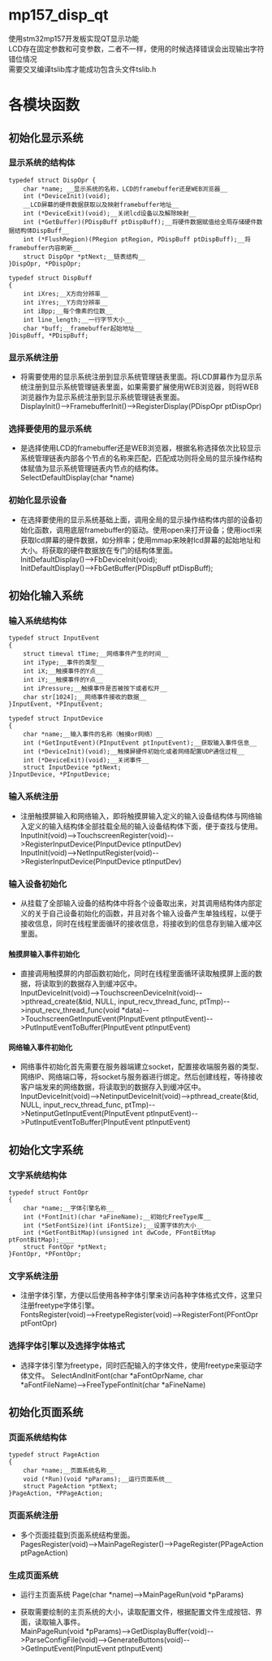 # mp157_disp_qt
使用stm32mp157开发板实现QT显示功能\
LCD存在固定参数和可变参数，二者不一样，使用的时候选择错误会出现输出字符错位情况\
需要交叉编译tslib库才能成功包含头文件tslib.h

# 各模块函数
## 初始化显示系统
### 显示系统的结构体
```
typedef struct DispOpr {
    char *name; __显示系统的名称，LCD的framebuffer还是WEB浏览器__
    int (*DeviceInit)(void);
    __LCD屏幕的硬件数据获取以及映射framebuffer地址__
    int (*DeviceExit)(void);__关闭lcd设备以及解除映射__
    int (*GetBuffer)(PDispBuff ptDispBuff);__将硬件数据赋值给全局存储硬件数据结构体DispBuff__
    int (*FlushRegion)(PRegion ptRegion, PDispBuff ptDispBuff);__将framebuffer内容刷新__
    struct DispOpr *ptNext;__链表结构__
}DispOpr, *PDispOpr;
```
```
typedef struct DispBuff
{
    int iXres;__X方向分辨率__
    int iYres;__Y方向分辨率__
    int iBpp;__每个像素的位数__
    int line_length;__一行字节大小__
    char *buff;__framebuffer起始地址__
}DispBuff, *PDispBuff;
```
### 显示系统注册
*   将需要使用的显示系统注册到显示系统管理链表里面。将LCD屏幕作为显示系统注册到显示系统管理链表里面，如果需要扩展使用WEB浏览器，则将WEB浏览器作为显示系统注册到显示系统管理链表里面。\
    DisplayInit()-->FramebufferInit()-->RegisterDisplay(PDispOpr ptDispOpr)

### 选择要使用的显示系统
*   是选择使用LCD的framebuffer还是WEB浏览器，根据名称选择依次比较显示系统管理链表内部各个节点的名称来匹配，匹配成功则将全局的显示操作结构体赋值为显示系统管理链表内节点的结构体。\
    SelectDefaultDisplay(char *name)

### 初始化显示设备
*   在选择要使用的显示系统基础上面，调用全局的显示操作结构体内部的设备初始化函数，调用底层framebuffer的驱动。使用open来打开设备；使用ioctl来获取lcd屏幕的硬件数据，如分辨率；使用mmap来映射lcd屏幕的起始地址和大小。将获取的硬件数据放在专门的结构体里面。\
    InitDefaultDisplay()-->FbDeviceInit(void);\
    InitDefaultDisplay()-->FbGetBuffer(PDispBuff ptDispBuff);

## 初始化输入系统
### 输入系统结构体
```
typedef struct InputEvent
{
    struct timeval tTime;__网络事件产生的时间__
    int iType;__事件的类型__
    int iX;__触摸事件的Y点__
    int iY;__触摸事件的Y点__
    int iPressure;__触摸事件是否被按下或者松开__
    char str[1024];__网络事件接收的数据__
}InputEvent, *PInputEvent;
```
```
typedef struct InputDevice
{
    char *name;__输入事件的名称（触摸or网络）__
    int (*GetInputEvent)(PInputEvent ptInputEvent);__获取输入事件信息__
    int (*DeviceInit)(void);__触摸屏硬件初始化或者网络配置UDP通信过程__
    int (*DeviceExit)(void);__关闭事件__
    struct InputDevice *ptNext;
}InputDevice, *PInputDevice;
```
### 输入系统注册
*   注册触摸屏输入和网络输入，即将触摸屏输入定义的输入设备结构体与网络输入定义的输入结构体全部挂载全局的输入设备结构体下面，便于查找与使用。
InputInit(void)-->TouchscreenRegister(void)-->RegisterInputDevice(PInputDevice ptInputDev)\
InputInit(void)-->NetInputRegister(void)-->RegisterInputDevice(PInputDevice ptInputDev)

### 输入设备初始化
*   从挂载了全部输入设备的结构体中将各个设备取出来，对其调用结构体内部定义的关于自己设备初始化的函数，并且对各个输入设备产生单独线程，以便于接收信息，同时在线程里面循环的接收信息，将接收到的信息存到输入缓冲区里面。

#### 触摸屏输入事件初始化
*   直接调用触摸屏的内部函数初始化，同时在线程里面循环读取触摸屏上面的数据，将读取到的数据存入到缓冲区中。\
InputDeviceInit(void)-->TouchscreenDeviceInit(void)-->pthread_create(&tid, NULL, input_recv_thread_func, ptTmp)-->input_recv_thread_func(void *data)-->TouchscreenGetInputEvent(PInputEvent ptInputEvent)-->PutInputEventToBuffer(PInputEvent ptInputEvent)

#### 网络输入事件初始化
*   网络事件初始化首先需要在服务器端建立socket，配置接收端服务器的类型、网络IP、网络端口等，将socket与服务器进行绑定。然后创建线程，等待接收客户端发来的网络数据，将读取到的数据存入到缓冲区中。\
InputDeviceInit(void)-->NetinputDeviceInit(void)-->pthread_create(&tid, NULL, input_recv_thread_func, ptTmp)-->NetinputGetInputEvent(PInputEvent ptInputEvent)-->PutInputEventToBuffer(PInputEvent ptInputEvent)

## 初始化文字系统
### 文字系统结构体
```
typedef struct FontOpr 
{
    char *name;__字体引擎名称__
    int (*FontInit)(char *aFineName);__初始化FreeType库__
    int (*SetFontSize)(int iFontSize);__设置字体的大小__
    int (*GetFontBitMap)(unsigned int dwCode, PFontBitMap ptFontBitMap);____
    struct FontOpr *ptNext;
}FontOpr, *PFontOpr;
```
### 文字系统注册
*   注册字体引擎，方便以后使用各种字体引擎来访问各种字体格式文件，这里只注册freetype字体引擎。\
FontsRegister(void)-->FreetypeRegister(void)-->RegisterFont(PFontOpr ptFontOpr)

### 选择字体引擎以及选择字体格式
*   选择字体引擎为freetype，同时匹配输入的字体文件，使用freetype来驱动字体文件。
SelectAndInitFont(char *aFontOprName, char *aFontFileName)-->FreeTypeFontInit(char *aFineName)

## 初始化页面系统
### 页面系统结构体
```
typedef struct PageAction 
{
    char *name;__页面系统名称__
    void (*Run)(void *pParams);__运行页面系统__
    struct PageAction *ptNext;
}PageAction, *PPageAction;
```
### 页面系统注册
*   多个页面挂载到页面系统结构里面。\
PagesRegister(void)-->MainPageRegister()-->PageRegister(PPageAction ptPageAction)

### 生成页面系统
*   运行主页面系统
Page(char *name)-->MainPageRun(void *pParams)

*   获取需要绘制的主页系统的大小，读取配置文件，根据配置文件生成按钮、界面，读取输入事件。\
MainPageRun(void *pParams)-->GetDisplayBuffer(void)-->ParseConfigFile(void)-->GenerateButtons(void)-->GetInputEvent(PInputEvent ptInputEvent)